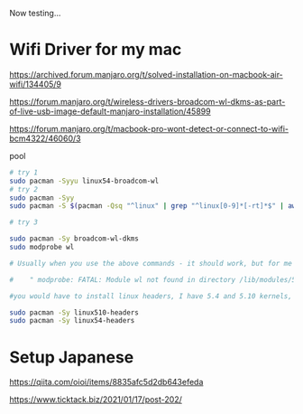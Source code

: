 Now testing...


# Wifi Driver for my mac

https://archived.forum.manjaro.org/t/solved-installation-on-macbook-air-wifi/134405/9

https://forum.manjaro.org/t/wireless-drivers-broadcom-wl-dkms-as-part-of-live-usb-image-default-manjaro-installation/45899


https://forum.manjaro.org/t/macbook-pro-wont-detect-or-connect-to-wifi-bcm4322/46060/3

pool

```bash
# try 1
sudo pacman -Syyu linux54-broadcom-wl
# try 2
sudo pacman -Syy
sudo pacman -S $(pacman -Qsq "^linux" | grep "^linux[0-9]*[-rt]*$" | awk '{print $1"-headers"}' ORS=' ')

# try 3

sudo pacman -Sy broadcom-wl-dkms
sudo modprobe wl

# Usually when you use the above commands - it should work, but for me I got an error -

#    " modprobe: FATAL: Module wl not found in directory /lib/modules/5.4.89-1-MANJARO"

#you would have to install linux headers, I have 5.4 and 5.10 kernels, so I have installed corresponding linux headers again.

sudo pacman -Sy linux510-headers
sudo pacman -Sy linux54-headers
```

# Setup Japanese

https://qiita.com/oioi/items/8835afc5d2db643efeda



https://www.ticktack.biz/2021/01/17/post-202/
